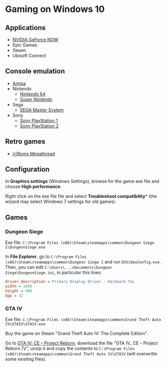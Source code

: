 # Gaming on Windows 10

## Applications

* [NVIDIA GeForce NOW](https://www.nvidia.com/en-us/geforce-now/download/)
* Epic Games
* Steam
* Ubisoft Connect

## Console emulation

* [Amiga](emulation/amiga.md)
* Nintendo
  * [Nintendo 64](emulation/n64.md)
  * [Super Nintendo](emulation/snes.md)
* Sega
  * [SEGA Master System](emulation/sms.md)
* Sony
  * [Sony PlayStation 1](emulation/ps1.md)
  * [Sony PlayStation 2](emulation/ps2.md)

## Retro games

* [/r/Roms Megathread](https://r-roms.github.io/)

## Configuration

In **Graphics settings** (Windows Settings), browse for the game exe file and choose **High performance**.

Right click on the exe file file and select **Troubleshoot compatibility*** (the wizard may select Windows 7 settings for old games).

## Games

### Dungeon Siege

Exe file: `C:\Program Files (x86)\Steam\steamapps\common\Dungeon Siege 1\DungeonSiege.exe`

In **File Explorer**, go to `C:\Program Files (x86)\Steam\steamapps\common\Dungeon Siege 1` and run `DSVideoConfig.exe`. Then, you can edit `C:\Users\...\Documents\Dungeon Siege\DungeonSiege.ini`, in particular this lines:

```ini
driver_description = Primary Display Driver - Hardware TnL
width = 1600
height = 900
bpp = 32
```

### GTA IV

Exe file: `C:\Program Files (x86)\Steam\steamapps\common\Grand Theft Auto IV\GTAIV\GTAIV.exe`

Buy the game on Steam "Grand Theft Auto IV: The Complete Edition".

Go to [GTA IV: CE – Project Reborn](https://steamcommunity.com/sharedfiles/filedetails/?id=3298411479), download the file "GTA IV_ CE – Project Reborn.7z", unzip it and copy the contents to `C:\Program Files (x86)\Steam\steamapps\common\Grand Theft Auto IV\GTAIV` (will overwritte some existing files).
